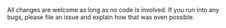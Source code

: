 All changes are welcome as long as no code is involved. 
If you run into any bugs, please file an issue and explain how that was even possible.
